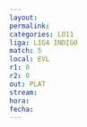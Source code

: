 ```yaml
---
layout: 
permalink: 
categories: LO11
liga: LIGA INDIGO
match: 5
local: EVL
r1: 0
r2: 0
out: PLAT
stream: 
hora: 
fecha:
---
```


